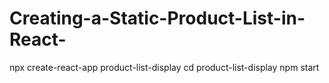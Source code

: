 # Creating-a-Static-Product-List-in-React-

npx create-react-app product-list-display
cd product-list-display
npm start

